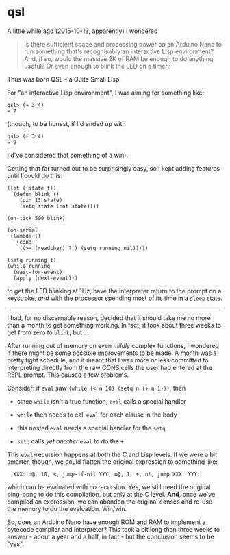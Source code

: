 # qsl

A little while ago (2015-10-13, apparently) I wondered

>   Is there sufficient space and processing power on an Arduino Nano
>   to run something that's recognisably an interactive Lisp environment?
>   And, if so, would the massive 2K of RAM be enough to do anything useful?
>   Or even enough to blink the LED on a timer?

Thus was born QSL - a Quite Small Lisp.

For "an interactive Lisp environment", I was aiming for something like:
```
qsl> (+ 3 4)
= 7
```
(though, to be honest, if I'd ended up with
```
qsl> (+ 3 4)
= 9
```
I'd've considered that something of a win).

Getting that far turned out to be surprisingly easy, so I kept adding
features until I could do this:

```
(let ((state t))
  (defun blink ()
    (pin 13 state)
    (setq state (not state))))

(on-tick 500 blink)

(on-serial
 (lambda ()
   (cond
    ((>= (readchar) ? ) (setq running nil)))))

(setq running t)
(while running
  (wait-for-event)
  (apply (next-event)))
```
to get the LED blinking at 1Hz, have the interpreter return to the
prompt on a keystroke, _and_ with the processor spending most of its
time in a `sleep` state.

----------------------------------------------------------------------------

I had, for no discernable reason, decided that it should take me no
more than a month to get something working.  In fact, it took about
three weeks to get from zero to `blink`, but ...

After running out of memory on even _mildly_ complex functions, I
wondered if there might be some possible improvements to be made.  A
month was a pretty tight schedule, and it meant that I was more or less
committed to interpreting directly from the raw CONS cells the user
had entered at the REPL prompt.  This caused a few problems.

Consider: if `eval` saw `(while (< n 10) (setq n (+ n 1)))`, then

-   since `while` isn't a true function, `eval` calls a special handler

-   `while` then needs to call `eval` for each clause in the body

-   this nested `eval` needs a special handler for the `setq`

-   `setq` calls _yet another_ `eval` to do the `+`

This `eval`-recursion happens at both the C and Lisp levels.  If we
were a bit smarter, though, we could flatten the original expression
to something like:

      XXX: n@, 10, <, jump-if-nil YYY, n@, 1, +, n!, jump XXX, YYY:

which can be evaluated with _no_ recursion.  Yes, we still need the
original ping-pong to do this compilation, but only at the C level.
**And**, once we've compiled an expression, we can abandon the original
conses and re-use the memory to do the evaluation.  Win/win.

So, does an Arduino Nano have enough ROM and RAM to implement a
bytecode compiler and interpreter?  This took a bit long than three
weeks to answer - about a year and a half, in fact - but the
conclusion seems to be "yes".
